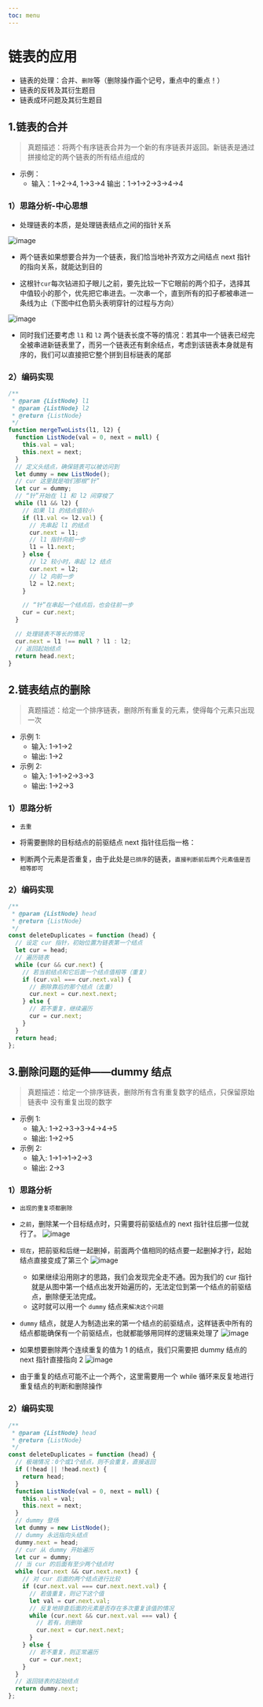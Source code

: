 ```yaml
---
toc: menu
---
```


# 链表的应用

- 链表的处理：合并、`删除`等（删除操作画个记号，重点中的重点！）
- 链表的反转及其衍生题目
- 链表成环问题及其衍生题目

## 1.链表的合并

> 真题描述：将两个有序链表合并为一个新的有序链表并返回。新链表是通过拼接给定的两个链表的所有结点组成的

- 示例：
  - 输入：1->2->4, 1->3->4 输出：1->1->2->3->4->4

### 1）思路分析-中心思想

- 处理链表的本质，是处理链表结点之间的指针关系

![image](images/core/17.png)

- 两个链表如果想要合并为一个链表，我们恰当地补齐双方之间结点 next 指针的指向关系，就能达到目的

- 这根针`cur`每次钻进扣子眼儿之前，要先比较一下它眼前的两个扣子，选择其中值较小的那个，优先把它串进去。一次串一个，直到所有的扣子都被串进一条线为止（下图中红色箭头表明穿针的过程与方向）

![image](images/core/18.png)

- 同时我们还要考虑 `l1` 和 `l2` 两个链表长度不等的情况：若其中一个链表已经完全被串进新链表里了，而另一个链表还有剩余结点，考虑到该链表本身就是有序的，我们可以直接把它整个拼到目标链表的尾部

### 2）编码实现

```js
/**
 * @param {ListNode} l1
 * @param {ListNode} l2
 * @return {ListNode}
 */
function mergeTwoLists(l1, l2) {
  function ListNode(val = 0, next = null) {
    this.val = val;
    this.next = next;
  }
  // 定义头结点，确保链表可以被访问到
  let dummy = new ListNode();
  // cur 这里就是咱们那根“针”
  let cur = dummy;
  // “针”开始在 l1 和 l2 间穿梭了
  while (l1 && l2) {
    // 如果 l1 的结点值较小
    if (l1.val <= l2.val) {
      // 先串起 l1 的结点
      cur.next = l1;
      // l1 指针向前一步
      l1 = l1.next;
    } else {
      // l2 较小时，串起 l2 结点
      cur.next = l2;
      // l2 向前一步
      l2 = l2.next;
    }

    // “针”在串起一个结点后，也会往前一步
    cur = cur.next;
  }

  // 处理链表不等长的情况
  cur.next = l1 !== null ? l1 : l2;
  // 返回起始结点
  return head.next;
}
```

## 2.链表结点的删除

> 真题描述：给定一个排序链表，删除所有重复的元素，使得每个元素只出现一次

- 示例 1:
  - 输入: 1->1->2
  - 输出: 1->2
- 示例 2:
  - 输入: 1->1->2->3->3
  - 输出: 1->2->3

### 1）思路分析

- `去重`

- 将需要删除的目标结点的前驱结点 next 指针往后指一格：

- 判断两个元素是否重复，由于此处是`已排序`的链表，`直接判断前后两个元素值是否相等即可`

### 2）编码实现

```js
/**
 * @param {ListNode} head
 * @return {ListNode}
 */
const deleteDuplicates = function (head) {
  // 设定 cur 指针，初始位置为链表第一个结点
  let cur = head;
  // 遍历链表
  while (cur && cur.next) {
    // 若当前结点和它后面一个结点值相等（重复）
    if (cur.val === cur.next.val) {
      // 删除靠后的那个结点（去重）
      cur.next = cur.next.next;
    } else {
      // 若不重复，继续遍历
      cur = cur.next;
    }
  }
  return head;
};
```

## 3.删除问题的延伸——dummy 结点

> 真题描述：给定一个排序链表，删除所有含有重复数字的结点，只保留原始链表中 没有重复出现的数字

- 示例 1:
  - 输入: 1->2->3->3->4->4->5
  - 输出: 1->2->5
- 示例 2:
  - 输入: 1->1->1->2->3
  - 输出: 2->3

### 1）思路分析

- `出现的重复项都删除`

- `之前`，删除某一个目标结点时，只需要将前驱结点的 next 指针往后挪一位就行了。
  ![image](images/core/19.png)

- `现在`，把前驱和后继一起删掉，前面两个值相同的结点要一起删掉才行，起始结点直接变成了第三个
  ![image](images/core/20.png)

  - 如果继续沿用刚才的思路，我们会发现完全走不通。因为我们的 cur 指针就是从图中第一个结点出发开始遍历的，无法定位到第一个结点的前驱结点，删除便无法完成。
  - 这时就可以用一个 `dummy` 结点来`解决这个问题`

- `dummy` 结点，就是人为制造出来的第一个结点的前驱结点，这样链表中所有的结点都能确保有一个前驱结点，也就都能够用同样的逻辑来处理了
  ![image](images/core/21.png)

- 如果想要删除两个连续重复的值为 1 的结点，我们只需要把 dummy 结点的 next 指针直接指向 2
  ![image](images/core/22.png)

- 由于重复的结点可能不止一个两个，这里需要用一个 while 循环来反复地进行重复结点的判断和删除操作

### 2）编码实现

```js
/**
 * @param {ListNode} head
 * @return {ListNode}
 */
const deleteDuplicates = function (head) {
  // 极端情况：0个或1个结点，则不会重复，直接返回
  if (!head || !head.next) {
    return head;
  }
  function ListNode(val = 0, next = null) {
    this.val = val;
    this.next = next;
  }
  // dummy 登场
  let dummy = new ListNode();
  // dummy 永远指向头结点
  dummy.next = head;
  // cur 从 dummy 开始遍历
  let cur = dummy;
  // 当 cur 的后面有至少两个结点时
  while (cur.next && cur.next.next) {
    // 对 cur 后面的两个结点进行比较
    if (cur.next.val === cur.next.next.val) {
      // 若值重复，则记下这个值
      let val = cur.next.val;
      // 反复地排查后面的元素是否存在多次重复该值的情况
      while (cur.next && cur.next.val === val) {
        // 若有，则删除
        cur.next = cur.next.next;
      }
    } else {
      // 若不重复，则正常遍历
      cur = cur.next;
    }
  }
  // 返回链表的起始结点
  return dummy.next;
};
```
